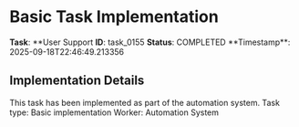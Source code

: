 # Basic Task Implementation

**Task**: **User Support
**ID**: task_0155
**Status**: COMPLETED
**Timestamp\*\*: 2025-09-18T22:46:49.213356

## Implementation Details

This task has been implemented as part of the automation system.
Task type: Basic implementation
Worker: Automation System
